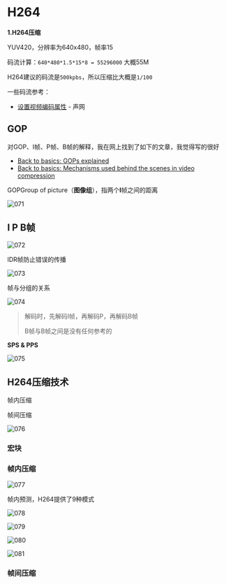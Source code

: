 # H264

**1.H264压缩**

YUV420，分辨率为640x480，帧率15

码流计算：`640*480*1.5*15*8 = 55296000` 大概55M

H264建议的码流是`500kpbs`，所以压缩比大概是`1/100`



一些码流参考：

+ [设置视频编码属性](https://docs.agora.io/cn/Video/video_profile_android?platform=Android) - 声网



## GOP

对GOP、I帧、P帧、B帧的解释，我在网上找到了如下的文章，我觉得写的很好

+ [Back to basics: GOPs explained](https://aws.amazon.com/cn/blogs/media/part-1-back-to-basics-gops-explained/)
+ [Back to basics: Mechanisms used behind the scenes in video compression](https://aws.amazon.com/cn/blogs/media/back-to-basic-what-mechanisms-are-used-behind-the-scenes-in-video-compression/)

GOPGroup of picture（**图像组**），指两个**I**帧之间的距离

![071](https://github.com/winfredzen/VideoAudio/blob/main/Basic/image/071.png)



## I P B帧

![072](https://github.com/winfredzen/VideoAudio/blob/main/Basic/image/072.png)

IDR帧防止错误的传播

![073](https://github.com/winfredzen/VideoAudio/blob/main/Basic/image/073.png)

帧与分组的关系

![074](https://github.com/winfredzen/VideoAudio/blob/main/Basic/image/074.png)

> 解码时，先解码I帧，再解码P，再解码B帧
>
> B帧与B帧之间是没有任何参考的



**SPS & PPS**

![075](https://github.com/winfredzen/VideoAudio/blob/main/Basic/image/075.png)



## H264压缩技术

帧内压缩

帧间压缩

![076](https://github.com/winfredzen/VideoAudio/blob/main/Basic/image/076.png)



### 宏块



### 帧内压缩

![077](https://github.com/winfredzen/VideoAudio/blob/main/Basic/image/077.png)

帧内预测，H264提供了9种模式

![078](https://github.com/winfredzen/VideoAudio/blob/main/Basic/image/078.png)

![079](https://github.com/winfredzen/VideoAudio/blob/main/Basic/image/079.png)

![080](https://github.com/winfredzen/VideoAudio/blob/main/Basic/image/080.png)

![081](https://github.com/winfredzen/VideoAudio/blob/main/Basic/image/081.png)





### 帧间压缩



















































































